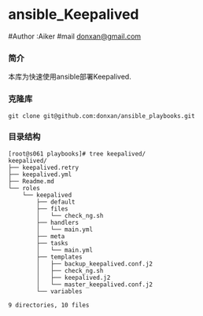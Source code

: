 # ansible_Keepalived
#Author :Aiker
#mail donxan@gmail.com
### 简介
本库为快速使用ansible部署Keepalived.
### 克隆库
```
git clone git@github.com:donxan/ansible_playbooks.git
```
### 目录结构
```
[root@s061 playbooks]# tree keepalived/
keepalived/
├── keepalived.retry
├── keepalived.yml
├── Readme.md
└── roles
    └── keepalived
        ├── default
        ├── files
        │   └── check_ng.sh
        ├── handlers
        │   └── main.yml
        ├── meta
        ├── tasks
        │   └── main.yml
        ├── templates
        │   ├── backup_keepalived.conf.j2
        │   ├── check_ng.sh
        │   ├── keepalived.j2
        │   └── master_keepalived.conf.j2
        └── variables

9 directories, 10 files
```

